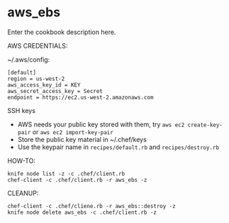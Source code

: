 # aws_ebs

Enter the cookbook description here.

AWS CREDENTIALS:

~/.aws/config:

    [default]
    region = us-west-2
    aws_access_key_id = KEY
    aws_secret_access_key = Secret
    endpoint = https://ec2.us-west-2.amazonaws.com

SSH keys

- AWS needs your public key stored with them, try `aws ec2 create-key-pair` or `aws ec2 import-key-pair`
- Store the public key material in ~/.chef/keys
- Use the keypair name in `recipes/default.rb` and `recipes/destroy.rb`

HOW-TO:

    knife node list -z -c .chef/client.rb
    chef-client -c .chef/client.rb -r aws_ebs -z

CLEANUP:

    chef-client -c .chef/cliene.rb -r aws_ebs::destroy -z
    knife node delete aws_ebs -c .chef/client.rb -z
